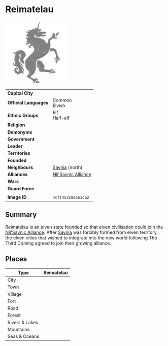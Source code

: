 # Reimatelau

<img src="https://raw.githubusercontent.com/jesskelsall/astarus-images/main/symbols/7cff453192651ca2.png" height="200" />

|||
| --- | --- |
| **Capital City** | | civilisation.2
| **Official Languages** | Common<br>Elvish |
| **Ethnic Groups** | Elf<br>Half-elf |
| **Religion** | |
| **Demonyms** | |
| **Government** | |
| **Leader** | |
| **Territories** | |
| **Founded** | |
| **Neighbours** | [Savnia](savnia.md) (north) |
| **Alliances** | [Nil'Savnic Alliance](../nilsavnic-alliance.md) |
| **Wars** | |
| **Guard Force** | |
|||
| **Image ID** | `7cff453192651ca2` |

## Summary

Reimatelau is an elven state founded so that elven civilisation could join the [Nil'Savnic Alliance](../nilsavnic-alliance.md). After [Savnia](savnia.md) was forcibly formed from elven territory, the elven cities that wished to integrate into the new world following The Third Coming agreed to join their growing alliance.

## Places

| Type | Reimatelau |
| --- | --- |
| City | |
| Town | |
| Village | |
| Fort | |
| Road | |
| Forest | |
| Rivers & Lakes | |
| Mountains | |
| Seas & Oceans | |
